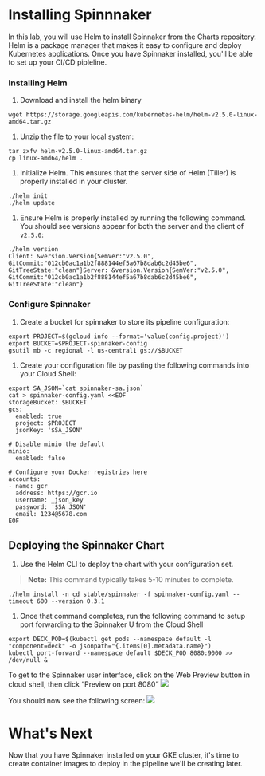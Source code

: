 # Installing Spinnnaker
In this lab, you will use Helm to install Spinnaker from the Charts repository. Helm is a package manager that makes it easy to configure and deploy Kubernetes applications.  Once you have Spinnaker installed, you'll be able to set up your CI/CD pipleline.

### Installing Helm
1. Download and install the helm binary
```shell
wget https://storage.googleapis.com/kubernetes-helm/helm-v2.5.0-linux-amd64.tar.gz
```

1. Unzip the file to your local system:
```shell
tar zxfv helm-v2.5.0-linux-amd64.tar.gz
cp linux-amd64/helm .
```

1. Initialize Helm. This ensures that the server side of Helm (Tiller) is properly installed in your cluster.
```shell
./helm init
./helm update
```

1. Ensure Helm is properly installed by running the following command. You should see versions appear for both the server and the client of ```v2.5.0```:
```shell
./helm version
Client: &version.Version{SemVer:"v2.5.0", GitCommit:"012cb0ac1a1b2f888144ef5a67b8dab6c2d45be6", GitTreeState:"clean"}Server: &version.Version{SemVer:"v2.5.0", GitCommit:"012cb0ac1a1b2f888144ef5a67b8dab6c2d45be6", GitTreeState:"clean"}
```
### Configure Spinnaker
1. Create a bucket for spinnaker to store its pipeline configuration:
```shell
export PROJECT=$(gcloud info --format='value(config.project)')
export BUCKET=$PROJECT-spinnaker-config
gsutil mb -c regional -l us-central1 gs://$BUCKET
```
1. Create your configuration file by pasting the following commands into your Cloud Shell:
```
export SA_JSON=`cat spinnaker-sa.json`
cat > spinnaker-config.yaml <<EOF
storageBucket: $BUCKET
gcs:
  enabled: true
  project: $PROJECT
  jsonKey: '$SA_JSON'

# Disable minio the default
minio:
  enabled: false

# Configure your Docker registries here
accounts:
- name: gcr
  address: https://gcr.io
  username: _json_key
  password: '$SA_JSON'
  email: 1234@5678.com
EOF
```

## Deploying the Spinnaker Chart
1. Use the Helm CLI to deploy the chart with your configuration set. 
> **Note:** This command typically takes 5-10 minutes to complete.

```shell
./helm install -n cd stable/spinnaker -f spinnaker-config.yaml --timeout 600 --version 0.3.1
```

1. Once that command completes, run the following command to setup port forwarding to the Spinnaker U from the Cloud Shell
```shell
export DECK_POD=$(kubectl get pods --namespace default -l "component=deck" -o jsonpath="{.items[0].metadata.name}")
kubectl port-forward --namespace default $DECK_POD 8080:9000 >> /dev/null &
```
To get to the Spinnaker user interface, click on the Web Preview button in cloud shell, then click “Preview on port 8080”
![](../docs/img/PLACEHOLDER.png)

You should now see the following screen:
![](../docs/img/PLACEHOLDER.png)

# What's Next
Now that you have Spinnaker installed on your GKE cluster, it's time to create container images to deploy in the pipeline we'll be creating later.
